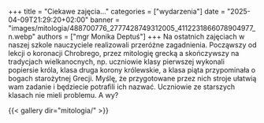 +++
title = "Ciekawe zajęcia..."
categories = ["wydarzenia"]
date = "2025-04-09T21:29:20+02:00"
banner = "images/mitologia/488700776_2777428749312005_4112231866078904977_n.webp"
authors = ["mgr Monika Deptuś"]
+++
Na ostatnich zajęciach w naszej szkole nauczyciele realizowali przeróżne zagadnienia. Począwszy od lekcji o koronacji Chrobrego, przez mitologię grecką a skończywszy na tradycjach wielkanocnych,
np. uczniowie klasy pierwszej wykonali popiersie króla, klasa druga korony królewskie, a klasa piąta przypominała o bogach starożytnej Grecji. Myślę, że przygotowane przez nich stroje ułatwią wam zadanie i będziecie potrafili ich nazwać. Uczniowie ze starszych klasach nie mieli problemu. A wy?
<!--more-->
{{< gallery dir="mitologia/" >}}
